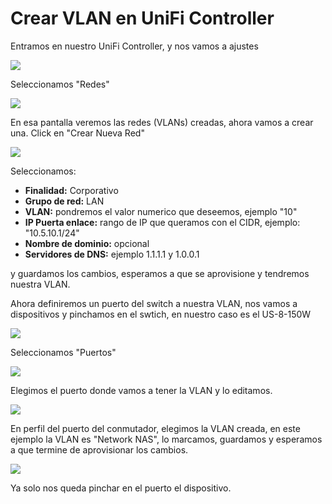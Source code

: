 # Crear VLAN en UniFi Controller

Entramos en nuestro UniFi Controller, y nos vamos a ajustes

![](<../.gitbook/assets/Captura de pantalla 2022-02-16 a las 21.47.37.png>)

Seleccionamos "Redes"

![](<../.gitbook/assets/Captura de pantalla 2022-02-16 a las 21.22.03.png>)

En esa pantalla veremos las redes (VLANs) creadas, ahora vamos a crear una. Click en "Crear Nueva Red"

![](<../.gitbook/assets/Captura de pantalla 2022-02-16 a las 21.22.17.png>)

Seleccionamos:

* **Finalidad:** Corporativo
* **Grupo de red:** LAN
* **VLAN:** pondremos el valor numerico que deseemos, ejemplo "10"
* **IP Puerta enlace:** rango de IP que queramos con el CIDR, ejemplo: "10.5.10.1/24"
* **Nombre de dominio:** opcional
* **Servidores de DNS:** ejemplo 1.1.1.1 y 1.0.0.1

y guardamos los cambios, esperamos a que se aprovisione y tendremos nuestra VLAN.

Ahora definiremos un puerto del switch a nuestra VLAN, nos vamos a dispositivos y pinchamos en el swtich, en nuestro caso es el US-8-150W

![](<../.gitbook/assets/Captura de pantalla 2022-02-16 a las 22.06.42.png>)

Seleccionamos "Puertos"

![](<../.gitbook/assets/Captura de pantalla 2022-02-16 a las 22.02.39.png>)

Elegimos el puerto donde vamos a tener la VLAN y lo editamos.&#x20;

![](<../.gitbook/assets/Captura de pantalla 2022-02-16 a las 22.03.19.png>)

En perfil del puerto del conmutador, elegimos la VLAN creada, en este ejemplo la VLAN es "Network NAS", lo marcamos, guardamos y esperamos a que termine de aprovisionar los cambios.&#x20;

![](<../.gitbook/assets/Captura de pantalla 2022-02-16 a las 22.03.42.png>)

Ya solo nos queda pinchar en el puerto el dispositivo.
